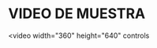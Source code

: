 <html>
<head>
  <title>PAGINA 1</title>
  <meta charset="utf-8"/>
</head>
<body>
  <h1>VIDEO DE MUESTRA</h1>

<video width="360" height="640" controls

<source src="videoplayback.mp4" type="video/mp4">

</video>


</body>
</html>
